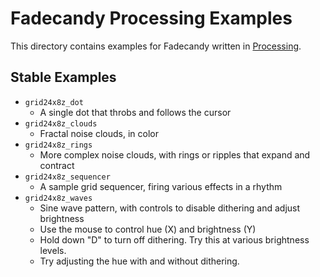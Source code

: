 Fadecandy Processing Examples
=============================

This directory contains examples for Fadecandy written in [Processing](http://processing.org).

Stable Examples
---------------

* `grid24x8z_dot`
  * A single dot that throbs and follows the cursor
* `grid24x8z_clouds`
  * Fractal noise clouds, in color
* `grid24x8z_rings`
  * More complex noise clouds, with rings or ripples that expand and contract
* `grid24x8z_sequencer`
  * A sample grid sequencer, firing various effects in a rhythm
* `grid24x8z_waves`
  * Sine wave pattern, with controls to disable dithering and adjust brightness
  * Use the mouse to control hue (X) and brightness (Y)
  * Hold down "D" to turn off dithering. Try this at various brightness levels.
  * Try adjusting the hue with and without dithering.
